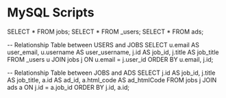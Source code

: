 # MySQL Scripts

SELECT * FROM jobs;
SELECT * FROM _users;
SELECT * FROM ads;

-- Relationship Table between USERS and JOBS
SELECT
u.email AS user_email,
u.username AS user_username,
j.id AS job_id,
j.title AS job_title
FROM
_users u
JOIN
jobs j ON u.email = j.user_id
ORDER BY
u.email, j.id;

-- Relationship Table between JOBS and ADS
SELECT
j.id AS job_id,
j.title AS job_title,
a.id AS ad_id,
a.html_code AS ad_htmlCode
FROM
jobs j
JOIN
ads a ON j.id = a.job_id
ORDER BY
j.id, a.id;
